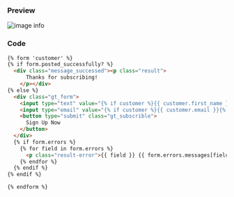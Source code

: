 ### Preview
![image info](https://firebasestorage.googleapis.com/v0/b/veda-builder-liquid-docs.appspot.com/o/customer.png?alt=media&token=9115c982-f7c9-40a8-9694-19ac195c69c3)

### Code
```html
{% form 'customer' %}
{% if form.posted_successfully? %}
  <div class="message_successed"><p class="result">
      Thanks for subscribing!
    </p></div>
{% else %}
  <div class="gt_form">
    <input type="text" value="{% if customer %}{{ customer.first_name }}{% endif %}" name="contact[first_name]" autocorrect="off" autocapitalize="off" placeholder="Your name">
    <input type="email" value="{% if customer %}{{ customer.email }}{% endif %}" name="contact[email]" autocorrect="off" autocapitalize="off" placeholder="Your email address">
    <button type="submit" class="gt_subscrible">
      Sign Up Now
    </button>
  </div>
  {% if form.errors %}
    {% for field in form.errors %}
      <p class="result-error">{{ field }} {{ form.errors.messages[field] }}</p>
    {% endfor %}
  {% endif %}
{% endif %}

{% endform %}
```
